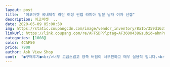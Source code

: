```yaml
---
layout: post 
title:  "이코마켓 국내제작 라탄 여성 썬캡 라피아 밀짚 남자 여자 선캡" 
description: 이코마켓  ..
date: 2020-05-09 05:00:50 
img: https://static.coupangcdn.com/image/vendor_inventory/8a1b/359d16377224b80e0c95c84e083c4ce75b0ac6befe5777faa256a05b1911.jpg 
linkUrl: https://link.coupang.com/re/AFFSDP?lptag=AF3600438&subid=ahnPublicAsk&pageKey=243983355&itemId=774265658&vendorItemId=4955921748&traceid=V0-113-21b4acd8b6958999 
categories: [1008] 
color: 4CAF50 
price: 7900 
author: Ask View Shop 
cont:  "●구매후기●<br/>너무 고급스럽고 양쪽 버팀이 너무편하고 매우 실용적 입니다.<br/> 쿠팡 고객에게 적극 추천 합니다.<br/><br/>단지 필름지 제거할때 속까지 깨끗히 안떨어지네요ㅜ<br/>무지 맘에 들어요.<br/><br/>무튼 상품은 이뿌고 넘 편하고 좋아요^^<br/>받아보니 더 이쁘네요, 색상도 맘에 들고요~<br/>성격상 못두고 보는데 어떻게 마무리 해야할지 고민이에요ㅎ<br/>써보니 조이거나 불편함 전혀 없습니다.<br/><br/>썬캡은 아주머니나 쓰는거라 생각했는데 난 이미 아줌마고 기미낄까봐 무서워서 밖에 나가지도 못하겠습니다.<br/> 캡모자 정수리냄새 쩔구 썬그라스도 콧등 아프구 그래서 구입했는데 얼굴작아보이고 색깔이쁘고 캡안쪽 uv차단까지 완벽합니다.<br/> 사세요.<br/><br/>이뻐요 이뻐.<br/> 이 가격에 이런 제품 절대 다른데선 못사요.<br/><br/>칼로 할려니 실밥이 뜯어질거같아서... <br/><br/>" 
---
```

